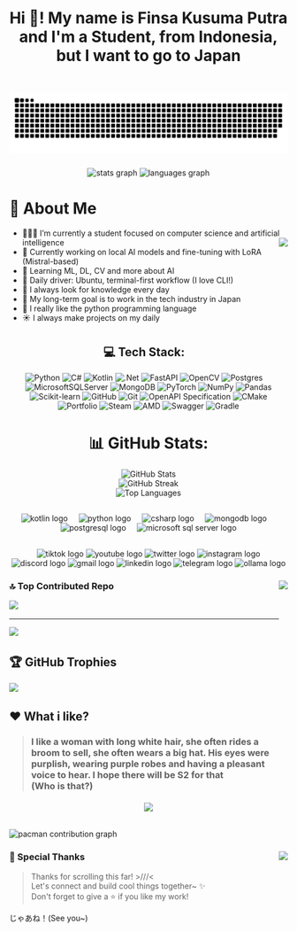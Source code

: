 <h1 align="center">Hi 👋! My name is Finsa Kusuma Putra and I'm a Student, from Indonesia, but I want to go to Japan</h1>


<br clear="both">

![snake_gif](https://github.com/Finsa-SC/Finsa-SC/blob/output/github-snake-dark.svg)


###

<div align="center">
  <img src="https://github-readme-stats.vercel.app/api?username=Finsa-SC&hide_title=false&hide_rank=false&show_icons=true&include_all_commits=true&count_private=true&disable_animations=false&theme=dracula&locale=en&hide_border=false" height="150" alt="stats graph"  />
  <img src="https://github-readme-stats.vercel.app/api/top-langs?username=Finsa-SC&locale=en&hide_title=false&layout=compact&card_width=320&langs_count=5&theme=dracula&hide_border=false" height="150" alt="languages graph"  />
</div>

####

# 💫 About Me 
- 🧑🏻‍💻 I’m currently a student focused on computer science and artificial intelligence  <img align="right" height="250" src="https://media.tenor.com/70oN0TiQu1QAAAAi/spring-spin.gif" />
- 🔭 Currently working on local AI models and fine-tuning with LoRA (Mistral-based)
- 🌱 Learning ML, DL, CV and more about AI
- 🐧 Daily driver: Ubuntu, terminal-first workflow (I love CLI!)  
- 🧠 I always look for knowledge every day
- 🎯 My long-term goal is to work in the tech industry in Japan  
- 🐍 I really like the python programming language
- ☀️ I always make projects on my daily


#
<div align="center">
  <h2>💻 Tech Stack:</h2>
  <p>
    <img src="https://img.shields.io/badge/python-3670A0?style=for-the-badge&logo=python&logoColor=ffdd54" alt="Python" />
    <img src="https://img.shields.io/badge/c%23-%23239120.svg?style=for-the-badge&logo=csharp&logoColor=white" alt="C#" />
    <img src="https://img.shields.io/badge/kotlin-%237F52FF.svg?style=for-the-badge&logo=kotlin&logoColor=white" alt="Kotlin" />
    <img src="https://img.shields.io/badge/.NET-5C2D91?style=for-the-badge&logo=.net&logoColor=white" alt=".Net" />
    <img src="https://img.shields.io/badge/FastAPI-005571?style=for-the-badge&logo=fastapi" alt="FastAPI" />
    <img src="https://img.shields.io/badge/opencv-%23white.svg?style=for-the-badge&logo=opencv&logoColor=white" alt="OpenCV" />
    <img src="https://img.shields.io/badge/postgres-%23316192.svg?style=for-the-badge&logo=postgresql&logoColor=white" alt="Postgres" />
    <img src="https://img.shields.io/badge/Microsoft%20SQL%20Server-CC2927?style=for-the-badge&logo=microsoft%20sql%20server&logoColor=white" alt="MicrosoftSQLServer" />
    <img src="https://img.shields.io/badge/MongoDB-%234ea94b.svg?style=for-the-badge&logo=mongodb&logoColor=white" alt="MongoDB" />
    <img src="https://img.shields.io/badge/PyTorch-%23EE4C2C.svg?style=for-the-badge&logo=PyTorch&logoColor=white" alt="PyTorch" />
    <img src="https://img.shields.io/badge/numpy-%23013243.svg?style=for-the-badge&logo=numpy&logoColor=white" alt="NumPy" />
    <img src="https://img.shields.io/badge/pandas-%23150458.svg?style=for-the-badge&logo=pandas&logoColor=white" alt="Pandas" />
    <img src="https://img.shields.io/badge/scikit--learn-%23F7931E.svg?style=for-the-badge&logo=scikit-learn&logoColor=white" alt="Scikit-learn" />
    <img src="https://img.shields.io/badge/github-%23121011.svg?style=for-the-badge&logo=github&logoColor=white" alt="GitHub" />
    <img src="https://img.shields.io/badge/git-%23F05033.svg?style=for-the-badge&logo=git&logoColor=white" alt="Git" />
    <img src="https://img.shields.io/badge/openapiinitiative-%23000000.svg?style=for-the-badge&logo=openapiinitiative&logoColor=white" alt="OpenAPI Specification" />
    <img src="https://img.shields.io/badge/CMake-%23008FBA.svg?style=for-the-badge&logo=cmake&logoColor=white" alt="CMake" />
    <img src="https://img.shields.io/badge/Portfolio-%23000000.svg?style=for-the-badge&logo=firefox&logoColor=#FF7139" alt="Portfolio" />
    <img src="https://img.shields.io/badge/steam-%23000000.svg?style=for-the-badge&logo=steam&logoColor=white" alt="Steam" />
    <img src="https://img.shields.io/badge/AMD-%23000000.svg?style=for-the-badge&logo=amd&logoColor=white" alt="AMD" />
    <img src="https://img.shields.io/badge/-Swagger-%23Clojure?style=for-the-badge&logo=swagger&logoColor=white" alt="Swagger" />
    <img src="https://img.shields.io/badge/Gradle-02303A.svg?style=for-the-badge&logo=Gradle&logoColor=white" alt="Gradle" />
  </p>
</div>

##

<div align="center">
  <h1>📊 GitHub Stats:</h1>
  <img src="https://github-readme-stats.vercel.app/api?username=Finsa-SC&theme=dark&hide_border=false&include_all_commits=false&count_private=false" alt="GitHub Stats" /><br/>
  <img src="https://nirzak-streak-stats.vercel.app/?user=Finsa-SC&theme=dark&hide_border=false" alt="GitHub Streak" /><br/>
  <img src="https://github-readme-stats.vercel.app/api/top-langs/?username=Finsa-SC&theme=dark&hide_border=false&include_all_commits=false&count_private=false&layout=compact" alt="Top Languages" />
</div>


##

<div align="center">
  <img src="https://cdn.jsdelivr.net/gh/devicons/devicon/icons/kotlin/kotlin-original.svg" height="30" alt="kotlin logo" />
  <img width="12" />
  <img src="https://cdn.jsdelivr.net/gh/devicons/devicon/icons/python/python-original.svg" height="30" alt="python logo"  />
  <img width="12" />
  <img src="https://cdn.jsdelivr.net/gh/devicons/devicon/icons/csharp/csharp-original.svg" height="30" alt="csharp logo"  />
  <img width="12" />
  <img src="https://cdn.jsdelivr.net/gh/devicons/devicon/icons/mongodb/mongodb-original.svg" height="30" alt="mongodb logo" />
  <img width="12" />
  <img src="https://cdn.jsdelivr.net/gh/devicons/devicon/icons/postgresql/postgresql-original.svg" height="30" alt="postgresql logo" />
  <img width="12" />
  <img src="https://cdn.jsdelivr.net/gh/devicons/devicon/icons/microsoftsqlserver/microsoftsqlserver-plain.svg" height="30" alt="microsoft sql server logo" />
</div>

##

<div align="center">
  <img src="https://img.shields.io/badge/TikTok-%23000000.svg?logo=TikTok&label=&color=000000&logoColor=white&labelColor=&style=for-the-badge" height="35" alt="tiktok logo"  />
  <img src="https://img.shields.io/static/v1?message=Youtube&logo=youtube&label=&color=FF0000&logoColor=white&labelColor=&style=for-the-badge" height="35" alt="youtube logo"  />
  <img src="https://img.shields.io/static/v1?message=Twitter&logo=twitter&label=&color=1DA1F2&logoColor=white&labelColor=&style=for-the-badge" height="35" alt="twitter logo" />
  <img src="https://img.shields.io/static/v1?message=Instagram&logo=instagram&label=&color=E4405F&logoColor=white&labelColor=&style=for-the-badge" height="35" alt="instagram logo"  />
  <img src="https://img.shields.io/static/v1?message=Discord&logo=discord&label=&color=7289DA&logoColor=white&labelColor=&style=for-the-badge" height="35" alt="discord logo"  />
  <img src="https://img.shields.io/static/v1?message=Gmail&logo=gmail&label=&color=D14836&logoColor=white&labelColor=&style=for-the-badge" height="35" alt="gmail logo"  />
  <img src="https://img.shields.io/static/v1?message=LinkedIn&logo=linkedin&label=&color=0077B5&logoColor=white&labelColor=&style=for-the-badge" height="35" alt="linkedin logo"  />
  <img src="https://img.shields.io/static/v1?message=Telegram&logo=telegram&label=&color=0088CC&logoColor=white&labelColor=&style=for-the-badge" height="35" alt="telegram logo" />
  <img src="https://img.shields.io/static/v1?message=Ollama&logo=ollama&label=&color=000000&logoColor=white&labelColor=&style=for-the-badge" height="35" alt="ollama logo" />
</div>

###

### 🔝 Top Contributed Repo <img align="right" height="250" src="https://media.tenor.com/gOp8bD7hGDYAAAAi/wsgrhh.gif" />
![](https://github-contributor-stats.vercel.app/api?username=Finsa-SC&limit=5&theme=tokyonight&combine_all_yearly_contributions=true)

---
[![](https://visitcount.itsvg.in/api?id=Finsa-SC&icon=0&color=0)](https://visitcount.itsvg.in)


## 🏆 GitHub Trophies
![](https://github-profile-trophy.vercel.app/?username=Finsa-SC&theme=tokyonight&no-frame=false&no-bg=false&margin-w=4)

###
## ❤️ What i like?
> ###  I like a woman with long white hair, she often rides a broom to sell, she often wears a big hat. His eyes were purplish, wearing purple robes and having a pleasant voice to hear. I hope there will be S2 for that <br> (Who is that?)


####

<p align="center">
  <img src="https://media1.tenor.com/m/FTryuAk9O1sAAAAC/majo-no-tabitabi-the-journey-of-elaina.gif" height="450" />
</p>


##

<img alt="pacman contribution graph" src="https://raw.githubusercontent.com/Finsa-SC/Finsa-SC/output/pacman-contribution-graph.svg">


### 💌 Special Thanks <img align="right" height="250" src="https://media.tenor.com/GTmOrVA7GS0AAAAi/sigh.gif" />
> Thanks for scrolling this far! >///<  
Let's connect and build cool things together~ ✨  
Don't forget to give a ⭐ if you like my work! 

じゃあね！(See you~)

